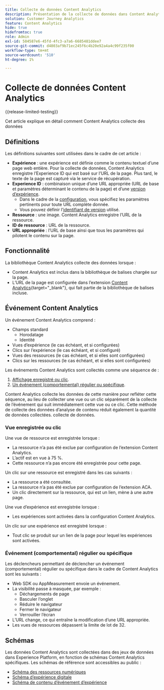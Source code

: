 ```yaml
---
title: Collecte de données Content Analytics
description: Présentation de la collecte de données dans Content Analytics
solution: Customer Journey Analytics
feature: Content Analytics
hide: true
hidefromtoc: true
role: Admin
exl-id: 584587e6-45fd-4fc3-a7a6-6685481ddee7
source-git-commit: d4803af9b71ec245f6c4b20e92a4a4c99f235f00
workflow-type: tm+mt
source-wordcount: '510'
ht-degree: 1%

---
```


# Collecte de données Content Analytics

{{release-limited-testing}}

Cet article explique en détail comment Content Analytics collecte des données


## Définitions

Les définitions suivantes sont utilisées dans le cadre de cet article :

* **Expérience** : une expérience est définie comme le contenu textuel d’une page web entière. Pour la collecte de données, Content Analytics enregistre l’Experience ID qui est basé sur l’URL de la page. Plus tard, le texte de la page est capturé via le service de récupération.
* **Experience ID** : combinaison unique d’une URL appropriée (URL de base et paramètres déterminant le contenu de la page) et d’une [version d’expérience](manual.md#versioning).
   * Dans le cadre de la [configuration](configuration.md), vous spécifiez les paramètres pertinents pour toute URL complète donnée.
   * Vous pouvez définir l’[identifiant de version](manual.md#versioning) utilisé.
* **Ressource** : une image. Content Analytics enregistre l’URL de la ressource.
* **ID de ressource** : URL de la ressource.
* **URL appropriée** : l’URL de base ainsi que tous les paramètres qui pilotent le contenu sur la page.


## Fonctionnalité

La bibliothèque Content Analytics collecte des données lorsque :

* Content Analytics est inclus dans la bibliothèque de balises chargée sur la page.
* L’URL de la page est configurée dans l’extension [Content Analytics](https://experienceleague.adobe.com/en/docs/experience-platform/tags/extensions/client/content-analytics/overview){target="_blank"}, qui fait partie de la bibliothèque de balises incluse.


## Événement Content Analytics

Un événement Content Analytics comprend :

* Champs standard
   * Horodatage
   * Identité
* Vues d’expérience (le cas échéant, et si configurées)
* Clics sur l’expérience (le cas échéant, et si configuré)
* Vues des ressources (le cas échéant, et si elles sont configurées)
* Clics sur les ressources (le cas échéant, et si elles sont configurées)


Les événements Content Analytics sont collectés comme une séquence de :

1. [Affichage enregistré ou clic](#recorded-view-or-click).
1. [Un événement (comportemental) régulier ou spécifique](#regular-or-specific-behaviorial-event).

Content Analytics collecte les données de cette manière pour refléter cette séquence, au lieu de collecter une vue ou un clic séparément de la collecte de l’événement qui suit immédiatement cette vue ou ce clic. Cette méthode de collecte des données d’analyse de contenu réduit également la quantité de données collectées. collecte de données.

### Vue enregistrée ou clic

Une vue de ressource est enregistrée lorsque :

* La ressource n’a pas été exclue par configuration de l’extension Content Analytics.
* L’actif est en vue à 75 %.
* Cette ressource n’a pas encore été enregistrée pour cette page.

Un clic sur une ressource est enregistré dans les cas suivants :

* La ressource a été consultée.
* La ressource n’a pas été exclue par configuration de l’extension ACA.
* Un clic directement sur la ressource, qui est un lien, mène à une autre page.

Une vue d’expérience est enregistrée lorsque :

* Les expériences sont activées dans la configuration Content Analytics.

Un clic sur une expérience est enregistré lorsque :

* Tout clic se produit sur un lien de la page pour lequel les expériences sont activées.


### Événement (comportemental) régulier ou spécifique

Les déclencheurs permettant de déclencher un événement (comportemental) régulier ou spécifique dans le cadre de Content Analytics sont les suivants :

* Web SDK ou AppMeasurement envoie un événement.
* La visibilité passe à masquée, par exemple :
   * Déchargements de page
   * Basculer l’onglet
   * Réduire le navigateur
   * Fermer le navigateur
   * Verrouiller l’écran
* L’URL change, ce qui entraîne la modification d’une URL appropriée.
* Les vues de ressources dépassent la limite de lot de 32.


## Schémas

Les données Content Analytics sont collectées dans des jeux de données dans Experience Platform, en fonction de schémas Content Analytics spécifiques. Les schémas de référence sont accessibles au public :

* [Schéma des ressources numériques](https://github.com/adobe/xdm/blob/master/components/classes/digital-asset.schema.json)
* [Schéma d’expérience digitale](https://github.com/adobe/xdm/blob/master/components/classes/digital-experience.schema.json)
* [Schéma de contenu d’événement d’expérience](https://github.com/adobe/xdm/blob/master/components/fieldgroups/experience-event/experienceevent-content.schema.json)
